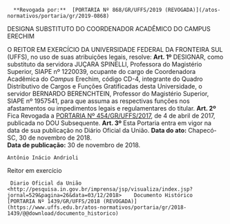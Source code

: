       **Revogada por:**  [PORTARIA Nº 868/GR/UFFS/2019 (REVOGADA)](/atos-normativos/portaria/gr/2019-0868) 

   DESIGNA SUBSTITUTO DO COORDENADOR ACADÊMICO DO CAMPUS ERECHIM  

 O REITOR EM EXERCÍCIO DA UNIVERSIDADE FEDERAL DA FRONTEIRA SUL (UFFS), no uso de suas atribuições legais, resolve:   **Art. 1º**  DESIGNAR, como substituto da servidora JUÇARA SPINELLI, Professora do Magistério Superior, SIAPE nº 1220039, ocupante do cargo de Coordenadora Acadêmica do *Campus*  Erechim, código CD-4, integrante do Quadro Distributivo de Cargos e Funções Gratificadas desta Universidade, o servidor BERNARDO BERENCHTEIN, Professor do Magistério Superior, SIAPE nº 1957541, para que assuma as respectivas funções nos afastamentos ou impedimentos legais e regulamentares do titular.   **Art. 2º**  Fica Revogada a [PORTARIA Nº 454/GR/UFFS/2017](https://www.uffs.edu.br/atos-normativos/portaria/gr/2017-0454), de 4 de abril de 2017, publicada no DOU Subsequente.   **Art. 3º**  Esta Portaria entra em vigor na data de sua publicação no Diário Oficial da União.      **Data do ato:** Chapecó-SC, 30 de novembro de 2018.   
 **Data de publicação:**  30 de novembro de 2018. 

    Antônio Inácio Andrioli   
 Reitor em exercício 

     Diario Oficial da União <http://pesquisa.in.gov.br/imprensa/jsp/visualiza/index.jsp?jornal=529&pagina=26&data=03/12/2018>    Documento Histórico  [PORTARIA Nº 1439/GR/UFFS/2018 (REVOGADA)](https://www.uffs.edu.br/atos-normativos/portaria/gr/2018-1439/@@download/documento_historico)     
      
